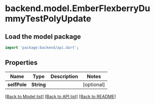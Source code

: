 # backend.model.EmberFlexberryDummyTestPolyUpdate

## Load the model package
```dart
import 'package:backend/api.dart';
```

## Properties
Name | Type | Description | Notes
------------ | ------------- | ------------- | -------------
**selfPole** | **String** |  | [optional] 

[[Back to Model list]](../README.md#documentation-for-models) [[Back to API list]](../README.md#documentation-for-api-endpoints) [[Back to README]](../README.md)


